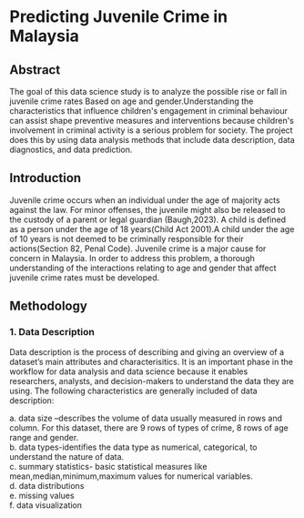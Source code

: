 # Predicting Juvenile Crime in Malaysia

## Abstract 
The goal of this data science study is to analyze the possible rise or fall in juvenile crime rates Based on age and gender.Understanding the characteristics that influence children's engagement in criminal behaviour can assist shape preventive measures and interventions because children's involvement in criminal activity is a serious problem for society. The project does this by using data analysis methods that include data description, data diagnostics, and data prediction.

## Introduction
Juvenile crime occurs when an individual under the age of majority acts against the law. For minor offenses, the juvenile might also be released to the custody of a parent or legal guardian (Baugh,2023). A child is defined as a person under the age of 18 years(Child Act 2001).A child under the age of 10 years is not deemed to be criminally responsible for their actions(Section 82, Penal Code). Juvenile crime is a major cause for concern in Malaysia. In order to address this problem, a thorough understanding of the interactions relating to age and gender that affect juvenile crime rates must be developed. 

## Methodology
### 1. Data Description
Data description is the process of describing and giving an overview of a dataset’s main attributes and characterisitics. It is an important phase in the workflow for data analysis and data science because it enables researchers, analysts, and decision-makers to understand the data they are using. The following characteristics are generally included of data description:

a. data size –describes the volume of data usually measured in rows and column. For this dataset, there are 9 rows of types of crime, 8 rows of age range and gender.  
b. data types-identifies the data type as numerical, categorical, to understand the nature of data.  
c. summary statistics- basic statistical measures like mean,median,minimum,maximum values for numerical variables.  
d. data distributions  
e. missing values  
f. data visualization  



